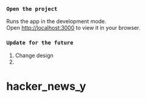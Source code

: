### `Open the project`

Runs the app in the development mode.\
Open [http://localhost:3000](http://localhost:3000) to view it in your browser.

### `Update for the future`

1. Change design
2.
# hacker_news_y
